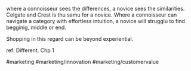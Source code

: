 where a connoisseur sees the differences, a novice sees the similarities. Colgate and Crest is thu samu for a novice. 
Where a connoisseur can navigate a category with effortless intuition, a novice will strugglu to find begginig, middle or end. 

Shopping in this regard can be beyond experiential.

ref: Different.  Chp 1

#marketing #marketing/innovation #marketing/customervalue 